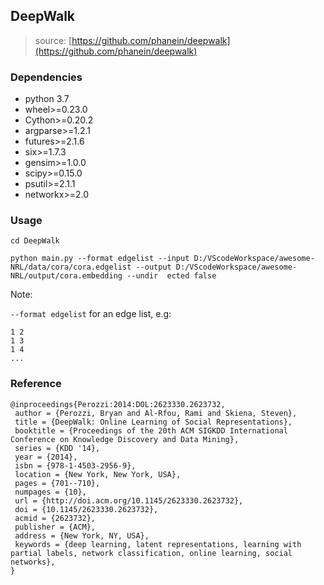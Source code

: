 ## DeepWalk
>
> source: [https://github.com/phanein/deepwalk](https://github.com/phanein/deepwalk)
>

### Dependencies
- python 3.7
- wheel>=0.23.0
- Cython>=0.20.2
- argparse>=1.2.1
- futures>=2.1.6
- six>=1.7.3
- gensim>=1.0.0
- scipy>=0.15.0
- psutil>=2.1.1
- networkx>=2.0


### Usage
`cd DeepWalk`

`python main.py --format edgelist --input D:/VScodeWorkspace/awesome-NRL/data/cora/cora.edgelist --output D:/VScodeWorkspace/awesome-NRL/output/cora.embedding --undir 
ected false`

Note:

`--format edgelist` for an edge list, e.g:
```
1 2
1 3
1 4
...
```

### Reference

```
@inproceedings{Perozzi:2014:DOL:2623330.2623732,
 author = {Perozzi, Bryan and Al-Rfou, Rami and Skiena, Steven},
 title = {DeepWalk: Online Learning of Social Representations},
 booktitle = {Proceedings of the 20th ACM SIGKDD International Conference on Knowledge Discovery and Data Mining},
 series = {KDD '14},
 year = {2014},
 isbn = {978-1-4503-2956-9},
 location = {New York, New York, USA},
 pages = {701--710},
 numpages = {10},
 url = {http://doi.acm.org/10.1145/2623330.2623732},
 doi = {10.1145/2623330.2623732},
 acmid = {2623732},
 publisher = {ACM},
 address = {New York, NY, USA},
 keywords = {deep learning, latent representations, learning with partial labels, network classification, online learning, social networks},
}

```